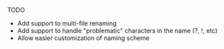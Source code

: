 TODO

* Add support to multi-file renaming
* Add support to handle "problematic" characters in the name (?, !, etc)
* Allow easier customization of naming scheme